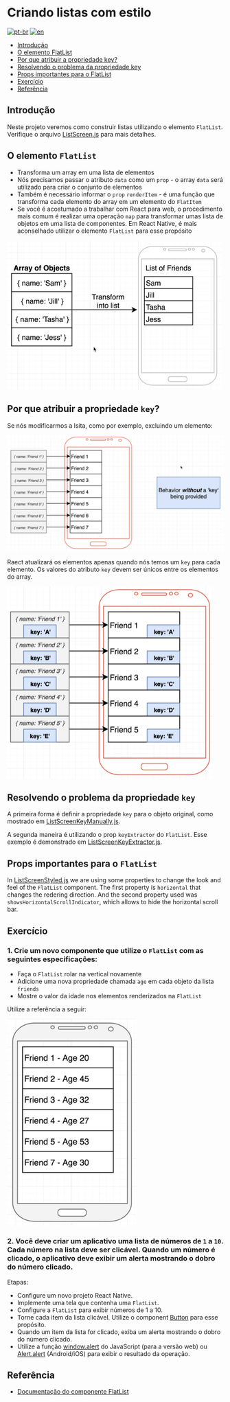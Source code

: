 # Criando listas com estilo
[![pt-br](https://img.shields.io/badge/lang-pt--br-green.svg)](./README.md)
[![en](https://img.shields.io/badge/lang-en-red.svg)](./README-en.md)

- [Introdução](#introdução)
- [O elemento FlatList](#o-elemento-flatlist)
- [Por que atribuir a propriedade key?](#por-que-atribuir-a-propriedade-key)
- [Resolvendo o problema da propriedade key](#resolvendo-o-problema-da-propriedade-key)
- [Props importantes para o FlatList](#props-importantes-para-o-flatlist)
- [Exercício](#exercício)
- [Referência](#referência)

## Introdução

Neste projeto veremos como construir listas utilizando o elemento `FlatList`. Verifique o arquivo [ListScreen.js](./src/screens/ListScreen.js) para mais detalhes.

## O elemento `FlatList`

- Transforma um array em uma lista de elementos
- Nós precisamos passar o atributo `data` como um `prop` - o array `data` será utilizado para criar o conjunto de elementos
- Também é necessário informar o `prop` `renderItem` - é uma função que transforma cada elemento do array em um elemento do `FlatItem`
- Se você é acostumado a trabalhar com React para web, o procedimento mais comum é realizar uma operação `map` para transformar umas lista de objetos em uma lista de componentes. Em React Native, é mais aconselhado utilizar o elemento `FlatList` para esse propósito

<img src="../assets/2022-09-01-19-59-40.png" width="500"/>

## Por que atribuir a propriedade `key`?

Se nós modificarmos a lsita, como por exemplo, excluindo um elemento: 

<img src="../assets/2022-09-01-20-16-09.png" width="800"/>

Raect atualizará os elementos apenas quando nós temos um `key` para cada elemento. Os valores do atributo `key` devem ser únicos entre os elementos do array.

<img src="../assets/2022-09-01-20-18-37.png" width="480"/>

## Resolvendo o problema da propriedade `key`

A primeira forma é definir a propriedade `key` para o objeto original, como mostrado em  [ListScreenKeyManually.js](./src/screens/ListScreenKeyManually.js).

A segunda maneira é utilizando o prop `keyExtractor` do `FlatList`. Esse exemplo é demonstrado em [ListScreenKeyExtractor.js](./src/screens/ListScreenKeyExtractor.js).

## Props importantes para o `FlatList`

In [ListScreenStyled.js](./src/screens/ListScreenStyled.js) we are using some properties to change the look and feel of the `FlatList` component. The first property is `horizontal` that changes the redering direction. And the second property used was `showsHorizontalScrollIndicator`, which allows to hide the horizontal scroll bar.

## Exercício

### 1. Crie um novo componente que utilize o `FlatList` com as seguintes especificações:
- Faça o `FlatList` rolar na vertical novamente
- Adicione uma nova propriedade chamada `age` em cada objeto da lista `friends`
- Mostre o valor da idade nos elementos renderizados na `FlatList`

Utilize a referência a seguir:

<img src="../assets/2022-09-01-21-34-51.png" width="300"/>

### 2. Você deve criar um aplicativo uma lista de números de `1` a `10`. Cada número na lista deve ser clicável. Quando um número é clicado, o aplicativo deve exibir um alerta mostrando o dobro do número clicado.

Etapas:

- Configure um novo projeto React Native.
- Implemente uma tela que contenha uma `FlatList`.
- Configure a `FlatList` para exibir números de 1 a 10.
- Torne cada item da lista clicável. Utilize o component [Button](https://reactnative.dev/docs/button) para esse propósito.
- Quando um item da lista for clicado, exiba um alerta mostrando o dobro do número clicado.
- Utilize a função [window.alert](https://developer.mozilla.org/pt-BR/docs/Web/API/Window/alert) do JavaScript (para a versão web) ou [Alert.alert](https://reactnative.dev/docs/alert) (Android/iOS) para exibir o resultado da operação.

## Referência

- [Documentação do componente FlatList](https://reactnative.dev/docs/flatlist)

